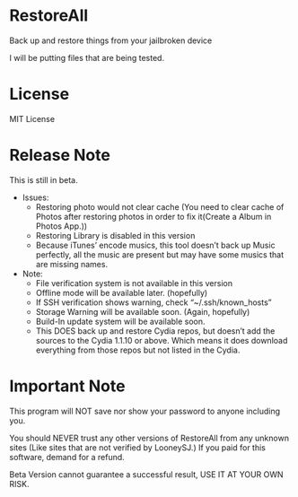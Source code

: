 # RestoreAll

Back up and restore things from your jailbroken device

I will be putting files that are being tested. 

# License

MIT License

# Release Note
This is still in beta.
- Issues:
	- Restoring photo would not clear cache	(You need to clear cache of Photos after restoring 	photos in order to fix it(Create a Album in Photos App.))
	- Restoring Library is disabled in this version
	- Because iTunes’ encode musics, this tool doesn’t back up Music perfectly, all the music are 	present but may have some musics that are missing names.
- Note:
	- File verification system is not available in this version
	- Offline mode will be available later. (hopefully)
	- If SSH verification shows warning, check “~/.ssh/known_hosts”
	- Storage Warning will be available soon. (Again, hopefully)
	- Build-In update system will be available soon.
	- This DOES back up and restore Cydia repos, but doesn’t add the sources to the Cydia 1.1.10 or above. Which means it does download everything from those repos but not listed in the Cydia.

# Important Note
This program will NOT save nor show your password to anyone including you.

You should NEVER trust any other versions of RestoreAll from any unknown sites (Like sites that are not verified by LooneySJ.) If you paid for this software, demand for a refund.

Beta Version cannot guarantee a successful result, USE IT AT YOUR OWN RISK.
